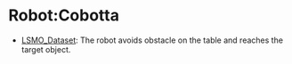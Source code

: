 # Robot:Cobotta

- [LSMO_Dataset](oed-playground/tree/master/pages/datasets/tokyo_u_lsmo_converted_externally_to_rlds.md): The robot avoids obstacle on the table and reaches the target object.